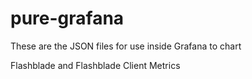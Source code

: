 # pure-grafana

These are the JSON files for use inside Grafana to chart

Flashblade and Flashblade Client Metrics


